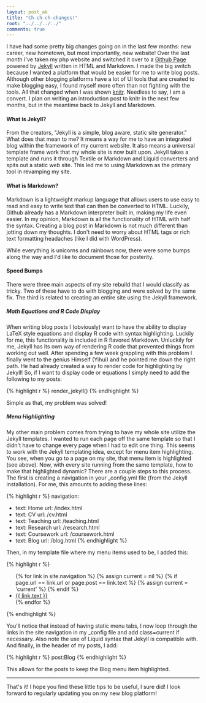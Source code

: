 ```yaml
---
layout: post_ak
title: "Ch-ch-ch-changes!"
root: "../../../../"
comments: true
---
```



I have had some pretty big changes going on in the last few months: new career, new hometown, but most importantly, new website! Over the last month I've taken my php website and switched it over to a [Github Page](http://pages.github.com) powered by [Jekyll](https://github.com/mojombo/jekyll) written in HTML and Markdown. I made the big switch because I wanted a platform that would be easier for me to write blog posts. Although other blogging platforms have a lot of UI tools that are created to make blogging easy, I found myself more often than not fighting with the tools. All that changed when I was shown [knitr](http://yihui.name/knitr). Needless to say, I am a convert. I plan on writing an introduction post to knitr in the next few months, but in the meantime back to Jekyll and Markdown.

#### What is Jekyll? ####

From the creators, "Jekyll is a simple, blog aware, static site generator." What does that mean to me? It means a way for me to have an integrated blog within the framework of my current website. It also means a universal template frame work that my whole site is now built upon. Jekyll takes a template and runs it through Textile or Markdown and Liquid converters and spits out a static web site. This led me to using Markdown as the primary tool in revamping my site.

#### What is Markdown? ####

Markdown is a lightweight markup language that allows users to use easy to read and easy to write text that can then be converted to HTML. Luckily, Github already has a Markdown interpreter built in, making my life even easier. In my opinion, Markdown is all the functionality of HTML with half the syntax. Creating a blog post in Markdown is not much different than jotting down my thoughts. I don't need to worry about HTML tags or rich text formatting headaches (like I did with WordPress). 

While everything is unicorns and rainbows now, there were some bumps along the way and I'd like to document those for posterity.

#### Speed Bumps ####

There were three main aspects of my site rebuild that I would classify as tricky. Two of these have to do with blogging and were solved by the same fix. The third is related to creating an entire site using the Jekyll framework.

##### Math Equations and R Code Display #####

When writing blog posts I (obviously) want to have the ability to display LaTeX style equations and display R code with syntax highlighting. Luckily for me, this functionality is included in R flavored Markdown. Unluckily for me, Jekyll has its own way of rendering R code that prevented things from working out well. After spending a few week grappling with this problem I finally went to the genius Himself (Yihui) and he pointed me down the right path. He had already created a way to render code for highlighting by Jekyll! So, if I want to display code or equations I simply need to add the following to my posts:


{% highlight r %}
render_jekyll()
{% endhighlight %}

Simple as that, my problem was solved!

##### Menu Highlighting #####

My other main problem comes from trying to have my whole site utilize the Jekyll templates. I wanted to run each page off the same template so that I didn't have to change every page when I had to edit one thing. This seems to work with the Jekyll templating idea, except for menu item highlighting. You see, when you go to a page on my site, that menu item is highlighted (see above). Now, with every site running from the same template, how to make that highlighted dynamic? There are a couple steps to this process. The first is creating a navigation in your \_config.yml file (from the Jekyll installation). For me, this amounts to adding these lines:



{% highlight r %}
  navigation:
  - text: Home
    url: /index.html
  - text: CV
    url: /cv.html
  - text: Teaching
    url: /teaching.html
  - text: Research
    url: /research.html
  - text: Coursework
    url: /coursework.html
  - text: Blog
    url: /blog.html
{% endhighlight %}



Then, in my template file where my menu items used to be, I added this:


{% highlight r %}
<!-- Menu Tabs -->
<ul>
	{% for link in site.navigation %}
	  {% assign current = nil %}
	  {% if page.url == link.url or page.post == link.text %}
		  {% assign current = 'current' %}
	  {% endif %}
	  <li class="{% if forloop.first %}first{% endif %} {{ current }} {% if forloop.last %}last{% endif %}">
		<a class="{{ current }}" href="{{ link.url }}">{{ link.text }}</a>
	  </li>
	{% endfor %}
</ul>		
{% endhighlight %}


You'll notice that instead of having static menu tabs, I now loop through the links in the site navigation in my \_config file and add class=current if necessary. Also note the use of Liquid syntax that Jekyll is compatible with. And finally, in the header of my posts, I add:


{% highlight r %}
post:Blog
{% endhighlight %}

This allows for the posts to keep the Blog menu item highlighted.

-------
That's it! I hope you find these little tips to be useful, I sure did! I look forward to regularly updating you on my new blog platform!





